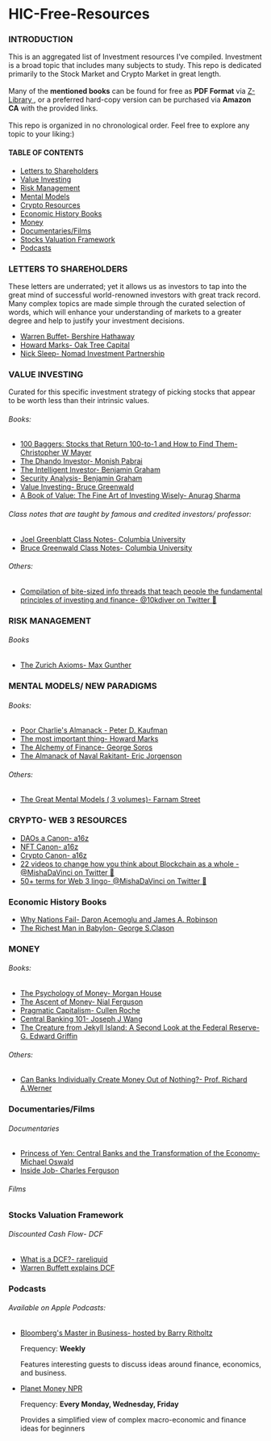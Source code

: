 # HIC-Free-Resources
 
<h3> INTRODUCTION </h3>
This is an aggregated list of Investment resources I've compiled.
Investment is a broad topic that includes many subjects to study. This repo is dedicated primarily to the Stock Market and Crypto Market in great length. 
<br>
<br>
Many of the <b>mentioned books</b> can be found for free as <b>PDF Format</b> via <a href="https://z-lib.org/">Z-Library </a>, or a preferred hard-copy version can be purchased via <b> Amazon CA</b> with the provided links.
<br>
<br>
This repo is organized in no chronological order. Feel free to explore any topic to your liking:)

<h4> TABLE OF CONTENTS </h4>
<ul>
 <li><a href = "#LetterstoShareholders"> Letters to Shareholders </a></li>
 <li><a href = "#ValueInvesting"> Value Investing</a></li>
 <li><a href = "#RiskManagement"> Risk Management </a></li>
 <li><a href = "#MentalModels"> Mental Models </a></li>
 <li><a href = "#CryptoResources"> Crypto Resources </a></li>
 <li><a href = "#EconomicHistoryBooks"> Economic History Books </a></li>
 <li><a href = "#Money"> Money </a></li>
 <li><a href = "#Documentaries_Films">Documentaries/Films</a></li>
 <li><a href="#StocksValuationFramework">Stocks Valuation Framework </a></li>
 <li><a href="#Podcasts"> Podcasts</a></li>
 
</ul>

<h3 id = "LetterstoShareholders"> LETTERS TO SHAREHOLDERS  </h3>
 These letters are underrated; yet it allows us as investors to tap into the great mind of successful world-renowned investors with great track record. Many complex topics are made simple through the curated selection of words, which will enhance your understanding of markets to a greater degree and help to justify your investment decisions.

<ul>
  <li><a href = "https://www.berkshirehathaway.com/letters/letters.html"> Warren Buffet- Bershire Hathaway</a></li>
  <li><a href = "https://www.oaktreecapital.com/insights/memos"> Howard Marks- Oak Tree Capital</a></li>
  <li><a href = "https://igyfoundation.org.uk/wp-content/uploads/2021/03/Full_Collection_Nomad_Letters_.pdf"> Nick Sleep- Nomad Investment Partnership</a></li>
</ul>

<h3 id = "ValueInvesting"> VALUE INVESTING </h3>
  Curated for this specific investment strategy of picking stocks that appear to be worth less than their intrinsic values.
  
 
  <h6> Books: </h6>
 <ul>
  <li> <a href="https://www.amazon.ca/100-Baggers-Stocks-100-1/dp/1621291650/ref=sr_1_1?crid=2ULU5F6BTE7LF&keywords=100+bagger&qid=1658516854&sprefix=100+bagge%2Caps%2C124&sr=8-1"> 100 Baggers: Stocks that Return 100-to-1 and How to Find Them- Christopher W Mayer </a></li>
  <li><a href = "https://www.amazon.ca/Dhandho-Investor-Low-Risk-Paperback-Investing/dp/B07RY75NGR/ref=sr_1_2?crid=JKPR8XVRHWDS&keywords=dhando+investor&qid=1658285179&sprefix=dhando+investo%2Caps%2C134&sr=8-2"> The Dhando Investor- Monish Pabrai</a></li>
  <li><a href = "https://www.amazon.ca/Intelligent-Investor-Definitive-Value-Investing/dp/0060555661/ref=sr_1_4?crid=16CE0TJBBU5MR&keywords=the+intelligent+investor&qid=1658285710&s=books&sprefix=the+intelli%2Cstripbooks%2C139&sr=1-4">The Intelligent Investor- Benjamin Graham</a></li>
 <li> <a href = "https://www.amazon.ca/Security-Analysis-Foreword-Warren-Buffett/dp/0071592539/ref=sr_1_1?crid=L28BRVIB7LBY&keywords=security+analysis&qid=1658512077&sprefix=security+analysi%2Caps%2C135&sr=8-1"> Security Analysis- Benjamin Graham </a></li>
 <li><a href = "https://www.amazon.ca/Value-Investing-Graham-Buffett-Beyond/dp/0470116730/ref=sr_1_2?crid=26WJ80UT26Y0B&keywords=value+investing+bruce&qid=1658286839&s=books&sprefix=value+investing+bruce%2Cstripbooks%2C150&sr=1-2">Value Investing- Bruce Greenwald</a></li>
 <li><a href = "https://www.amazon.ca/Book-Value-Fine-Investing-Wisely/dp/0231175426/ref=sr_1_1?crid=3HIDBVUIBJ3CN&keywords=Book+of+Value%3A+The+Fine+Art+of+Investing+Wisely&qid=1658286913&s=books&sprefix=book+of+value+the+fine+art+of+investing+wisely%2Cstripbooks%2C207&sr=1-1">A Book of Value: The Fine Art of Investing Wisely- Anurag Sharma</a></li>
</ul>

<h6> Class notes that are taught by famous and credited investors/ professor: </h6>
 <ul>
  <li><a href = "https://focusedcompounding.com/wp-content/uploads/2018/03/Joel-Greenblatt-Class.pdf"> Joel Greenblatt Class Notes- Columbia University</a></li>
  <li><a href = "http://csinvesting.org/wp-content/uploads/2012/06/greenwald-vi-process-foundation_final.pdf">Bruce Greenwald Class Notes- Columbia University</a></li>
</ul>
<h6> Others:</h6>
<ul>
 <li> <a href= "https://10kdiver.com/twitter-threads/"> Compilation of bite-sized info threads that teach people the fundamental principles of investing and finance- @10kdiver on Twitter &#129525;</a></li>
 
 </ul>

<h3 id="RiskManagement"> RISK MANAGEMENT </h3>
<h6> Books</h6>
<ul>
 <li><a href = "https://www.amazon.ca/Zurich-Axioms-Harriman-Definitive-generations/dp/0857198726/ref=sr_1_1?crid=1Q5TOE10PRRXD&keywords=the+zurich+axioms&qid=1657911610&sprefix=the+zurich+axiom%2Caps%2C114&sr=8-1">The Zurich Axioms- Max Gunther </a> </li>
</ul>

<h3 id = "MentalModels"> MENTAL MODELS/ NEW PARADIGMS </h3>
<h6> Books: </h6>
<ul>
 <li><a href ="https://www.amazon.ca/Poor-Charlies-Almanack-Expanded-Hardcover/dp/1578645018/ref=sr_1_1?crid=2VTK1TVR5TJ1W&keywords=Poor+Charlie%27s+Almanack&qid=1658285222&sprefix=poor+charlie%27s+almanack%2Caps%2C130&sr=8-1">Poor Charlie's Almanack - Peter D. Kaufman </a> </li>
 <li><a href ="https://www.amazon.ca/most-important-thing-Howard-Marks/dp/9353022797/ref=sr_1_1?crid=1S9ESARWQTB4K&keywords=the+most+important+thing&qid=1658287118&s=books&sprefix=the+most+imp%2Cstripbooks%2C133&sr=1-1">The most important thing- Howard Marks </a> </li>
 <li> <a href = "https://www.amazon.ca/The-Alchemy-of-Finance/dp/B071L9378L/ref=sr_1_1?crid=5RBAHF005C3V&keywords=alchemy+of+finance&qid=1658514781&s=books&sprefix=alchemy+of+finance%2Cstripbooks%2C174&sr=1-1"> The Alchemy of Finance- George Soros </a> </li>
 <li><a href="https://www.amazon.ca/Almanack-Naval-Ravikant-Wealth-Happiness/dp/1544514212/ref=sr_1_1?crid=3APCQ14WZYUL3&keywords=almanack+of+naval+ravikant&qid=1658516985&sprefix=almanack+%2Caps%2C123&sr=8-1"> The Almanack of Naval Rakitant- Eric Jorgenson </a></li>
 </ul>
 <h6> Others: </h6>
 <ul>
 <li><a href ="https://fs.blog/tgmm/">The Great Mental Models ( 3 volumes)- Farnam Street <a> </li>
</ul>

  <h3 id = "CryptoResources"> CRYPTO- WEB 3 RESOURCES </h3>
 <ul>
  <li><a href="https://future.com/dao-canon/">DAOs a Canon- a16z</a> </li>
  <li><a href="https://future.com/nft-canon/">NFT Canon- a16z </a> </li>
  <li><a href="https://a16z.com/2018/02/10/crypto-readings-resources/"> Crypto Canon- a16z</a> </li>
  <li><a href="https://twitter.com/MishaDaVinci/status/1520758283073515520"> 22 videos to change how you think about Blockchain as a whole - @MishaDaVinci on Twitter &#129525; </a></li>
  <li><a href= "https://twitter.com/MishaDaVinci/status/1515673102566318082"> 50+ terms for Web 3 lingo- @MishaDaVinci on Twitter &#129525;</a></li>
 </ul>
  
  <h3 id ="EconomicHistoryBooks"> Economic History Books </h3>
  <ul>
   <li><a href = "https://www.amazon.ca/Why-Nations-Fail-Origins-Prosperity/dp/0307719227/ref=sr_1_1?crid=1ZPLJKTH5MV1F&keywords=why+nations+fail&qid=1658512103&sprefix=why+nations+fail%2Caps%2C121&sr=8-1"> Why Nations Fail- Daron Acemoglu and James A. Robinson</a></li>
   <li><a href = "https://www.amazon.ca/Richest-Man-Babylon-Magic-Story/dp/1939438632/ref=sr_1_1?crid=1XDKP02J43PZF&keywords=the+richest+man+in+babylon&qid=1658512116&sprefix=the+richest+man+%2Caps%2C213&sr=8-1"> The Richest Man in Babylon- George S.Clason  </a></li>
  </ul>
  
  <h3 id = "Money"> MONEY </h3>
  <h6> Books: </h6>
  <ul>
  <li><a href = "https://www.amazon.ca/Psychology-Money-Timeless-lessons-happiness/dp/0857197681/ref=sr_1_1?crid=22O5L0JU90EZT&keywords=the+psychology+of+money&qid=1658512129&sprefix=the+psychology+of+money%2Caps%2C149&sr=8-1"> The Psychology of Money- Morgan House  </a></li>
  <li> <a href = "https://www.amazon.ca/Ascent-Money-Financial-History-World/dp/0143116177/ref=sr_1_1?crid=WJNPRDDX9BHO&keywords=the+ascent+of+money&qid=1658512176&sprefix=the+ascent+of+mone%2Caps%2C185&sr=8-1"> The Ascent of Money- Nial Ferguson </a> </li>
   <li> <a href = "https://www.amazon.ca/Pragmatic-Capitalism-Every-Investor-Finance-ebook/dp/B0B4V1KHVD/ref=sr_1_1?crid=1HWA48OD8LCUO&keywords=pragmatic+capitalism&qid=1658512952&sprefix=pragmatic+capitalism%2Caps%2C207&sr=8-1"> Pragmatic Capitalism- Cullen Roche </a> </li> 
   <li> <a href="https://www.amazon.ca/Central-Banking-101-Joseph-Wang/dp/0999136747/ref=sr_1_1?crid=1514WDW0LFJZB&keywords=central+banking+101&qid=1658513048&sprefix=central+banking+10%2Caps%2C155&sr=8-1"> Central Banking 101- Joseph J Wang</a></li>
   <li> <a href="https://www.amazon.ca/Creature-Jekyll-Island-Federal-Reserve/dp/091298645X"> The Creature from Jekyll Island: A Second Look at the Federal Reserve- G. Edward Griffin </a></li>
  </ul>
  <h6> Others: </h6>
  <ul>
   <li><a href= "https://www.researchgate.net/publication/265909749_Can_Banks_Individually_Create_Money_Out_of_Nothing_-_The_Theories_and_the_Empirical_Evidence"> Can Banks Individually Create Money Out of Nothing?- Prof. Richard A.Werner</li></a>
  </ul>
  
  <h3 id= "Documentaries_Films">Documentaries/Films</h3>
  <h6> Documentaries</h6>
  <ul>
  <li><a href = "https://www.youtube.com/watch?v=p5Ac7ap_MAY"> Princess of Yen: Central Banks and the Transformation of the Economy- Michael Oswald </a></li>
   <li> <a href= "https://www.rottentomatoes.com/m/inside_job_2010">Inside Job- Charles Ferguson</a></li>
  </ul>
  <h6> Films </h6>
  
  <h3 id="StocksValuationFramework"> Stocks Valuation Framework </h3>
  <h6> Discounted Cash Flow- DCF </h6>
  <ul>
 <li><a  href= "https://www.youtube.com/watch?v=OwbiEjINcpA"> What is a DCF?- rareliquid</a></li>
 <li><a href="https://www.youtube.com/watch?v=2L1rViT6wgs"> Warren Buffett explains DCF</a></li>
  </ul>
  
  <h3 id="Podcasts"> Podcasts </h3>
  <h6> Available on Apple Podcasts: </h6>
  <ul> 
  <li><a href="https://podcasts.apple.com/ca/podcast/masters-in-business/id730188152">Bloomberg's Master in Business- hosted by Barry Ritholtz </a></li>
 <p> Frequency: <b> Weekly </b></p>
 <p> Features interesting guests to discuss ideas around finance, economics, and business. </p>
 <li><a href="https://podcasts.apple.com/us/podcast/planet-money/id290783428"> Planet Money NPR </a></li>
 <p> Frequency: <b> Every Monday, Wednesday, Friday </b> </p>
 <p> Provides a simplified view of complex macro-economic and finance ideas for beginners </p>
  </ul>
